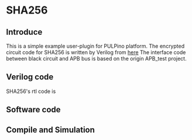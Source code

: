 # SHA256
## Introduce
  This is a simple example user-plugin for PULPino platform.
The encrypted circuit code for SHA256 is written by Verilog from
[here](https://github.com/secworks/sha256)
The interface code between black circuit and APB bus 
is based on the origin APB_test project.

## Verilog code
SHA256's rtl code is 

## Software code




## Compile and Simulation



